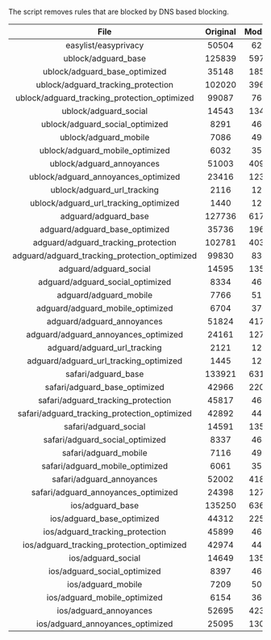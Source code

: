 The script removes rules that are blocked by DNS based blocking.


| File | Original | Modified |
|:----:|:-----:|:-----:|
| easylist/easyprivacy | 50504 | 6216 |
| ublock/adguard_base | 125839 | 59743 |
| ublock/adguard_base_optimized | 35148 | 18591 |
| ublock/adguard_tracking_protection | 102020 | 39618 |
| ublock/adguard_tracking_protection_optimized | 99087 | 7616 |
| ublock/adguard_social | 14543 | 13474 |
| ublock/adguard_social_optimized | 8291 | 4609 |
| ublock/adguard_mobile | 7086 | 4949 |
| ublock/adguard_mobile_optimized | 6032 | 3536 |
| ublock/adguard_annoyances | 51003 | 40962 |
| ublock/adguard_annoyances_optimized | 23416 | 12332 |
| ublock/adguard_url_tracking | 2116 | 1255 |
| ublock/adguard_url_tracking_optimized | 1440 | 1252 |
| adguard/adguard_base | 127736 | 61741 |
| adguard/adguard_base_optimized | 35736 | 19643 |
| adguard/adguard_tracking_protection | 102781 | 40325 |
| adguard/adguard_tracking_protection_optimized | 99830 | 8309 |
| adguard/adguard_social | 14595 | 13533 |
| adguard/adguard_social_optimized | 8334 | 4652 |
| adguard/adguard_mobile | 7766 | 5126 |
| adguard/adguard_mobile_optimized | 6704 | 3706 |
| adguard/adguard_annoyances | 51824 | 41713 |
| adguard/adguard_annoyances_optimized | 24161 | 12713 |
| adguard/adguard_url_tracking | 2121 | 1261 |
| adguard/adguard_url_tracking_optimized | 1445 | 1258 |
| safari/adguard_base | 133921 | 63175 |
| safari/adguard_base_optimized | 42966 | 22051 |
| safari/adguard_tracking_protection | 45817 | 4623 |
| safari/adguard_tracking_protection_optimized | 42892 | 4478 |
| safari/adguard_social | 14591 | 13523 |
| safari/adguard_social_optimized | 8337 | 4642 |
| safari/adguard_mobile | 7116 | 4986 |
| safari/adguard_mobile_optimized | 6061 | 3567 |
| safari/adguard_annoyances | 52002 | 41810 |
| safari/adguard_annoyances_optimized | 24398 | 12786 |
| ios/adguard_base | 135250 | 63693 |
| ios/adguard_base_optimized | 44312 | 22567 |
| ios/adguard_tracking_protection | 45899 | 4630 |
| ios/adguard_tracking_protection_optimized | 42974 | 4485 |
| ios/adguard_social | 14649 | 13554 |
| ios/adguard_social_optimized | 8397 | 4656 |
| ios/adguard_mobile | 7209 | 5027 |
| ios/adguard_mobile_optimized | 6154 | 3605 |
| ios/adguard_annoyances | 52695 | 42396 |
| ios/adguard_annoyances_optimized | 25095 | 13076 |